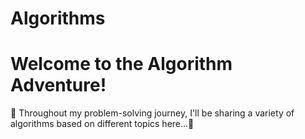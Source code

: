 # Algorithms

<!DOCTYPE html>
<html lang="en">
<head>
  <meta charset="UTF-8">
  <meta name="viewport" content="width=device-width, initial-scale=1.0">
  <title>Algorithm Adventure</title>
</head>
<body>
  <h1>Welcome to the Algorithm Adventure!</h1>
  <p>🚀 Throughout my problem-solving journey, I'll be sharing a variety of algorithms based on different topics here...🌟</p>
</body>
</html>

